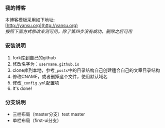 ### 我的博客
本博客模板采用如下地址:  
[http://yansu.org](http://yansu.org)  
*按照下面方式修改亲测可用，除了第四步没有成功，删除之后可用*
### 安装说明

1. fork库到自己的github
2. 修改名字为：`username.github.io`
3. clone库到本地，参考`_posts`中的目录结构自己创建适合自己的文章目录结构
4. 修改CNAME，或者删掉这个文件，使用默认域名
5. 修改`_config.yml`配置项
6. It's done!

### 分支说明

- 三栏布局（master分支）test master
- 单栏布局（first-ui分支）

